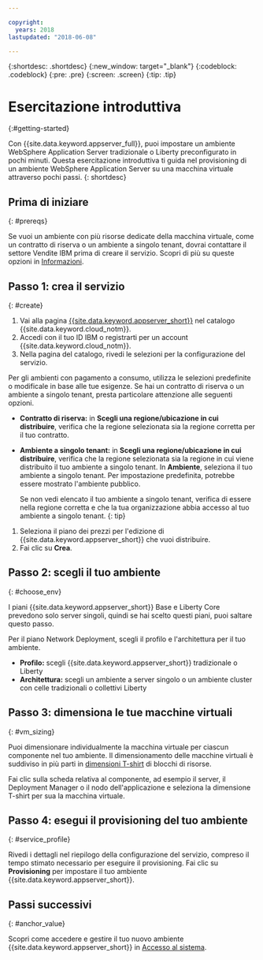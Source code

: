 ```yaml
---

copyright:
  years: 2018
lastupdated: "2018-06-08"

---
```


{:shortdesc: .shortdesc}
{:new_window: target="_blank"}
{:codeblock: .codeblock}
{:pre: .pre}
{:screen: .screen}
{:tip: .tip}


# Esercitazione introduttiva
{:#getting-started}

Con {{site.data.keyword.appserver_full}}, puoi impostare un ambiente WebSphere Application Server tradizionale o Liberty preconfigurato in pochi minuti. Questa esercitazione introduttiva ti guida nel provisioning di un ambiente WebSphere Application Server su una macchina virtuale attraverso pochi passi.
{: shortdesc}

## Prima di iniziare
{: #prereqs}

Se vuoi un ambiente con più risorse dedicate della macchina virtuale, come un contratto di riserva o un ambiente a singolo tenant, dovrai contattare il settore Vendite IBM prima di creare il servizio. Scopri di più su queste opzioni in [Informazioni](index.html).

## Passo 1: crea il servizio
{: #create}

1. Vai alla pagina [{{site.data.keyword.appserver_short}}](https://console.bluemix.net/catalog/services/websphere-application-server) nel catalogo {{site.data.keyword.cloud_notm}}.
1. Accedi con il tuo ID IBM o registrarti per un account {{site.data.keyword.cloud_notm}}.
1. Nella pagina del catalogo, rivedi le selezioni per la configurazione del servizio.

  Per gli ambienti con pagamento a consumo, utilizza le selezioni predefinite o modificale in base alle tue esigenze. Se hai un contratto di riserva o un ambiente a singolo tenant, presta particolare attenzione alle seguenti opzioni.

  * **Contratto di riserva:** in **Scegli una regione/ubicazione in cui distribuire**, verifica che la regione selezionata sia la regione corretta per il tuo contratto.

  * **Ambiente a singolo tenant:** in **Scegli una regione/ubicazione in cui distribuire**, verifica che la regione selezionata sia la regione in cui viene distribuito il tuo ambiente a singolo tenant. In **Ambiente**, seleziona il tuo ambiente a singolo tenant. Per impostazione predefinita, potrebbe essere mostrato l'ambiente pubblico.

    Se non vedi elencato il tuo ambiente a singolo tenant, verifica di essere nella regione corretta e che la tua organizzazione abbia accesso al tuo ambiente a singolo tenant.
    {: tip}
1. Seleziona il piano dei prezzi per l'edizione di {{site.data.keyword.appserver_short}} che vuoi distribuire.
1. Fai clic su **Crea**.


## Passo 2: scegli il tuo ambiente
{: #choose_env}

I piani {{site.data.keyword.appserver_short}} Base e Liberty Core prevedono solo server singoli, quindi se hai scelto questi piani, puoi saltare questo passo.

Per il piano Network Deployment, scegli il profilo e l'architettura per il tuo ambiente.

* **Profilo:** scegli {{site.data.keyword.appserver_short}} tradizionale o Liberty
* **Architettura:** scegli un ambiente a server singolo o un ambiente cluster con celle tradizionali o collettivi Liberty


## Passo 3: dimensiona le tue macchine virtuali
{: #vm_sizing}

Puoi dimensionare individualmente la macchina virtuale per ciascun componente nel tuo ambiente. Il dimensionamento delle macchine virtuali è suddiviso in più parti in [dimensioni T-shirt](index.html#vm-size) di blocchi di risorse.

Fai clic sulla scheda relativa al componente, ad esempio il server, il Deployment Manager o il nodo dell'applicazione e seleziona la dimensione T-shirt per sua la macchina virtuale.

## Passo 4: esegui il provisioning del tuo ambiente
{: #service_profile}

Rivedi i dettagli nel riepilogo della configurazione del servizio, compreso il tempo stimato necessario per eseguire il provisioning. Fai clic su **Provisioning** per impostare il tuo ambiente {{site.data.keyword.appserver_short}}.

## Passi successivi
{: #anchor_value}

Scopri come accedere e gestire il tuo nuovo ambiente {{site.data.keyword.appserver_short}} in [Accesso al sistema](systemAccess.html).
